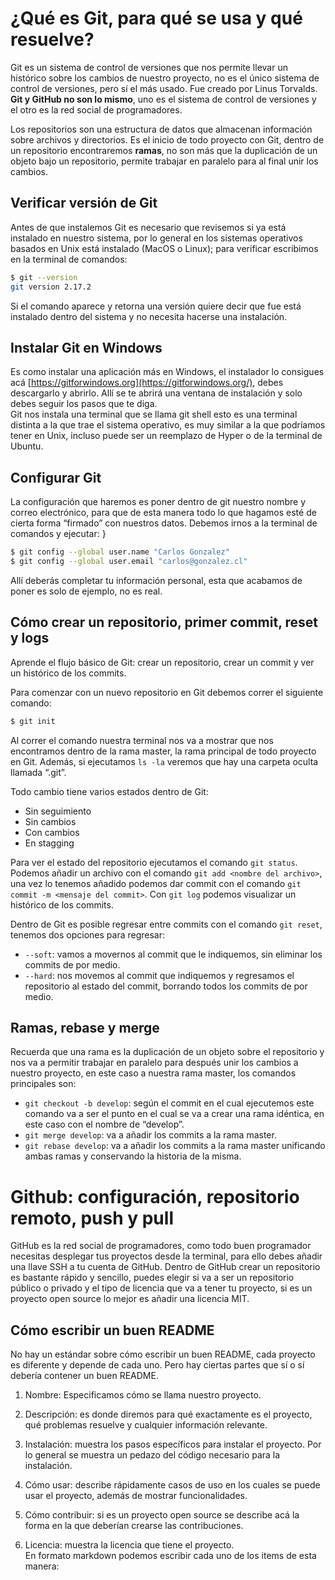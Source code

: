 # ¿Qué es Git, para qué se usa y qué resuelve?

Git es un sistema de control de versiones que nos permite llevar un histórico sobre los cambios de nuestro proyecto, no es el único sistema de control de versiones, pero sí el más usado. Fue creado por Linus Torvalds.  **Git y GitHub no son lo mismo**, uno es el sistema de control de versiones y el otro es la red social de programadores.

Los repositorios son una estructura de datos que almacenan información sobre archivos y directorios. Es el inicio de todo proyecto con Git, dentro de un repositorio encontraremos  **ramas**, no son más que la duplicación de un objeto bajo un repositorio, permite trabajar en paralelo para al final unir los cambios.

## Verificar versión de Git
Antes de que instalemos Git es necesario que revisemos si ya está instalado en nuestro sistema, por lo general en los sistemas operativos basados en Unix está instalado (MacOS o Linux); para verificar escribimos en la terminal de comandos:

```sh
$ git --version
git version 2.17.2
```
Si el comando aparece y retorna una versión quiere decir que fue está instalado dentro del sistema y no necesita hacerse una instalación.

## Instalar Git en Windows

Es como instalar una aplicación más en Windows, el instalador lo consigues acá  [https://gitforwindows.org](https://gitforwindows.org/), debes descargarlo y abrirlo. Allí se te abrirá una ventana de instalación y solo debes seguir los pasos que te diga.  
Git nos instala una terminal que se llama git shell esto es una terminal distinta a la que trae el sistema operativo, es muy similar a la que podríamos tener en Unix, incluso puede ser un reemplazo de Hyper o de la terminal de Ubuntu.

## Configurar Git

La configuración que haremos es poner dentro de git nuestro nombre y correo electrónico, para que de esta manera todo lo que hagamos esté de cierta forma “firmado” con nuestros datos. Debemos irnos a la terminal de comandos y ejecutar:  }

```sh
$ git config --global user.name "Carlos Gonzalez"
$ git config --global user.email "carlos@gonzalez.cl"
```
Allí deberás completar tu información personal, esta que acabamos de poner es solo de ejemplo, no es real.


## Cómo crear un repositorio, primer commit, reset y logs

Aprende el flujo básico de Git: crear un repositorio, crear un commit y ver un histórico de los commits.

Para comenzar con un nuevo repositorio en Git debemos correr el siguiente comando:
```sh
$ git init
```
Al correr el comando nuestra terminal nos va a mostrar que nos encontramos dentro de la rama master, la rama principal de todo proyecto en Git. Además, si ejecutamos  `ls -la`  veremos que hay una carpeta oculta llamada “.git”.

Todo cambio tiene varios estados dentro de Git:
-   Sin seguimiento
-   Sin cambios
-   Con cambios
-   En stagging

Para ver el estado del repositorio ejecutamos el comando  `git status`. Podemos añadir un archivo con el comando  `git add <nombre del archivo>`, una vez lo tenemos añadido podemos dar commit con el comando  `git commit -m <mensaje del commit>`. Con  `git log`  podemos visualizar un histórico de los commits.

Dentro de Git es posible regresar entre commits con el comando  `git reset`, tenemos dos opciones para regresar:

-   `--soft`: vamos a movernos al commit que le indiquemos, sin eliminar los commits de por medio.
-   `--hard`: nos movemos al commit que indiquemos y regresamos el repositorio al estado del commit, borrando todos los commits de por medio.

## Ramas, rebase y merge

Recuerda que una rama es la duplicación de un objeto sobre el repositorio y nos va a permitir trabajar en paralelo para después unir los cambios a nuestro proyecto, en este caso a nuestra rama master, los comandos principales son:

-   `git checkout -b develop`: según el commit en el cual ejecutemos este comando va a ser el punto en el cual se va a crear una rama idéntica, en este caso con el nombre de “develop”.
-   `git merge develop`: va a añadir los commits a la rama master.
-   `git rebase develop`: va a añadir los commits a la rama master unificando ambas ramas y conservando la historia de la misma.

# Github: configuración, repositorio remoto, push y pull

GitHub es la red social de programadores, como todo buen programador necesitas desplegar tus proyectos desde la terminal, para ello debes añadir una llave SSH a tu cuenta de GitHub. Dentro de GitHub crear un repositorio es bastante rápido y sencillo, puedes elegir si va a ser un repositorio público o privado y el tipo de licencia que va a tener tu proyecto, si es un proyecto open source lo mejor es añadir una licencia MIT.

## Cómo escribir un buen README

No hay un estándar sobre cómo escribir un buen README, cada proyecto es diferente y depende de cada uno. Pero hay ciertas partes que sí o sí debería contener un buen README.

1.  Nombre: Especificamos cómo se llama nuestro proyecto.
    
2.  Descripción: es donde diremos para qué exactamente es el proyecto, qué problemas resuelve y cualquier información relevante.
    
3.  Instalación: muestra los pasos específicos para instalar el proyecto. Por lo general se muestra un pedazo del código necesario para la instalación.
    
4.  Cómo usar: describe rápidamente casos de uso en los cuales se puede usar el proyecto, además de mostrar funcionalidades.
    
5.  Cómo contribuir: si es un proyecto open source se describe acá la forma en la que deberían crearse las contribuciones.
    
6.  Licencia: muestra la licencia que tiene el proyecto.  
    En formato markdown podemos escribir cada uno de los items de esta manera:
